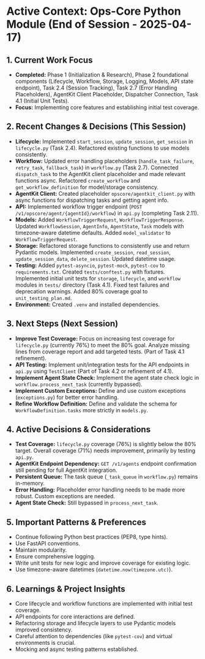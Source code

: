 # Active Context: Ops-Core Python Module (End of Session - 2025-04-17)

## 1. Current Work Focus
- **Completed:** Phase 1 (Initialization & Research), Phase 2 foundational components (Lifecycle, Workflow, Storage, Logging, Models, API state endpoint), Task 2.4 (Session Tracking), Task 2.7 (Error Handling Placeholders), AgentKit Client Placeholder, Dispatcher Connection, Task 4.1 (Initial Unit Tests).
- **Focus:** Implementing core features and establishing initial test coverage.

## 2. Recent Changes & Decisions (This Session)
- **Lifecycle:** Implemented `start_session`, `update_session`, `get_session` in `lifecycle.py` (Task 2.4). Refactored existing functions to use models consistently.
- **Workflow:** Updated error handling placeholders (`handle_task_failure`, `retry_task`, `fallback_task`) in `workflow.py` (Task 2.7). Connected `dispatch_task` to the AgentKit client placeholder and made relevant functions async. Refactored `create_workflow` and `get_workflow_definition` for model/storage consistency.
- **AgentKit Client:** Created placeholder `opscore/agentkit_client.py` with async functions for dispatching tasks and getting agent info.
- **API:** Implemented workflow trigger endpoint (`POST /v1/opscore/agent/{agentId}/workflow`) in `api.py` (completing Task 2.11).
- **Models:** Added `WorkflowTriggerRequest`, `WorkflowTriggerResponse`. Updated `WorkflowSession`, `AgentInfo`, `AgentState`, `Task` models with timezone-aware datetime defaults. Added `model_validator` to `WorkflowTriggerRequest`.
- **Storage:** Refactored storage functions to consistently use and return Pydantic models. Implemented `create_session`, `read_session`, `update_session_data`, `delete_session`. Updated datetime usage.
- **Testing:** Added `pytest-asyncio`, `pytest-mock`, `pytest-cov` to `requirements.txt`. Created `tests/conftest.py` with fixtures. Implemented initial unit tests for `storage`, `lifecycle`, and `workflow` modules in `tests/` directory (Task 4.1). Fixed test failures and deprecation warnings. Added 80% coverage goal to `unit_testing_plan.md`.
- **Environment:** Created `.venv` and installed dependencies.

## 3. Next Steps (Next Session)
- **Improve Test Coverage:** Focus on increasing test coverage for `lifecycle.py` (currently 76%) to meet the 80% goal. Analyze missing lines from coverage report and add targeted tests. (Part of Task 4.1 refinement).
- **API Testing:** Implement unit/integration tests for the API endpoints in `api.py` using `TestClient` (Part of Task 4.2 or refinement of 4.1).
- **Implement Agent State Check:** Implement the agent state check logic in `workflow.process_next_task` (currently bypassed).
- **Implement Custom Exceptions:** Define and use custom exceptions (`exceptions.py`) for better error handling.
- **Refine Workflow Definition:** Define and validate the schema for `WorkflowDefinition.tasks` more strictly in `models.py`.

## 4. Active Decisions & Considerations
- **Test Coverage:** `lifecycle.py` coverage (76%) is slightly below the 80% target. Overall coverage (71%) needs improvement, primarily by testing `api.py`.
- **AgentKit Endpoint Dependency:** `GET /v1/agents` endpoint confirmation still pending for full AgentKit integration.
- **Persistent Queue:** The task queue (`_task_queue` in `workflow.py`) remains in-memory.
- **Error Handling:** Placeholder error handling needs to be made more robust. Custom exceptions are needed.
- **Agent State Check:** Still bypassed in `process_next_task`.

## 5. Important Patterns & Preferences
- Continue following Python best practices (PEP8, type hints).
- Use FastAPI conventions.
- Maintain modularity.
- Ensure comprehensive logging.
- Write unit tests for new logic and improve coverage for existing logic.
- Use timezone-aware datetimes (`datetime.now(timezone.utc)`).

## 6. Learnings & Project Insights
- Core lifecycle and workflow functions are implemented with initial test coverage.
- API endpoints for core interactions are defined.
- Refactoring storage and lifecycle layers to use Pydantic models improved consistency.
- Careful attention to dependencies (like `pytest-cov`) and virtual environments is crucial.
- Mocking and async testing patterns established.